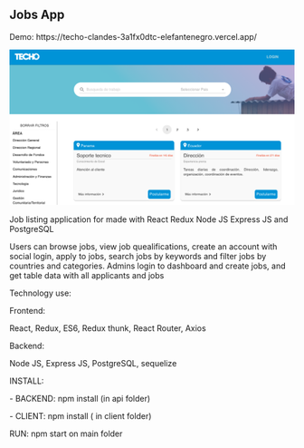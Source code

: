 <h2> Jobs App </h2>
<p>
Demo: https://techo-clandes-3a1fx0dtc-elefantenegro.vercel.app/
 </p>
 <img src="https://raw.githubusercontent.com/juanluissv/jobsApp/main/screen.png?token=AB4V2LFDYYV3ARLV5ZGBONLA4ZT6M" />

<p> Job listing application for made with React Redux Node JS Express JS and PostgreSQL </p>
<p> Users can browse jobs, view job quealifications, create an account with social login, apply to jobs, search jobs by keywords and filter jobs by countries and categories. Admins login to dashboard and create jobs, and get table data with all applicants and jobs 
</p>
<p>Technology use:</p>
<p>Frontend: </p>
<p> React, Redux, ES6, Redux thunk, React Router, Axios
<p>Backend: </p>
<p> Node JS, Express JS, PostgreSQL, sequelize </p>
<p>
<p>INSTALL: </P>
<p> - BACKEND: npm install (in api folder) </p>
<p> - CLIENT: npm install ( in client folder) </p>

<p>RUN:
npm start on main folder
</p>  
  



